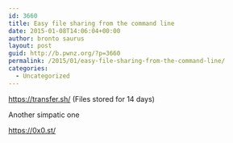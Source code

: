 ```yaml
---
id: 3660
title: Easy file sharing from the command line
date: 2015-01-08T14:06:04+00:00
author: bronto saurus
layout: post
guid: http://b.pwnz.org/?p=3660
permalink: /2015/01/easy-file-sharing-from-the-command-line/
categories:
  - Uncategorized
---
```

<https://transfer.sh/> (Files stored for 14 days)

Another simpatic one
  
<https://0x0.st/>